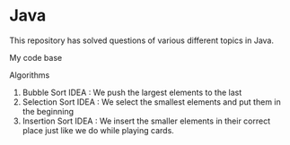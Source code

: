 # Java
This repository has solved questions of various different topics in Java.

My code base

Algorithms

1. Bubble Sort
   IDEA : We push the largest elements to the last
3. Selection Sort
   IDEA : We select the smallest elements and put them in the beginning
5. Insertion Sort
   IDEA : We insert the smaller elements in their correct place just like we do while playing cards.
